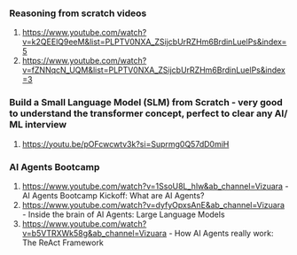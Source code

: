 ### Reasoning from scratch videos
1. https://www.youtube.com/watch?v=k2QEElQ9eeM&list=PLPTV0NXA_ZSijcbUrRZHm6BrdinLuelPs&index=5
2. https://www.youtube.com/watch?v=fZNNqcN_UQM&list=PLPTV0NXA_ZSijcbUrRZHm6BrdinLuelPs&index=3

### Build a Small Language Model (SLM) from Scratch - very good to understand the transformer concept, perfect to clear any AI/ ML interview
1. https://youtu.be/pOFcwcwtv3k?si=Suprmg0Q57dD0miH

### AI Agents Bootcamp
1. https://www.youtube.com/watch?v=1SsoU8L_hlw&ab_channel=Vizuara - AI Agents Bootcamp Kickoff: What are AI Agents?
2. https://www.youtube.com/watch?v=dyfyOpxsAnE&ab_channel=Vizuara - Inside the brain of AI Agents: Large Language Models
3. https://www.youtube.com/watch?v=b5VTRXWk58g&ab_channel=Vizuara - How AI Agents really work: The ReAct Framework
   
